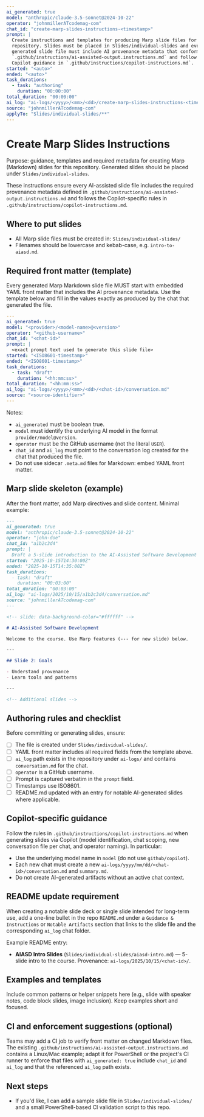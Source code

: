 ```yaml
---
ai_generated: true
model: "anthropic/claude-3.5-sonnet@2024-10-22"
operator: "johnmillerATcodemag-com"
chat_id: "create-marp-slides-instructions-<timestamp>"
prompt: |
  Create instructions and templates for producing Marp slide files for this
  repository. Slides must be placed in Slides/individual-slides and every
  generated slide file must include AI provenance metadata that conforms to
  `.github/instructions/ai-assisted-output.instructions.md` and follow
  Copilot guidance in `.github/instructions/copilot-instructions.md`.
started: "<auto>"
ended: "<auto>"
task_durations:
  - task: "authoring"
    duration: "00:00:00"
total_duration: "00:00:00"
ai_log: "ai-logs/<yyyy>/<mm>/<dd>/create-marp-slides-instructions-<timestamp>/conversation.md"
source: "johnmillerATcodemag-com"
applyTo: "Slides/individual-slides/**"
---
```


# Create Marp Slides Instructions

Purpose: guidance, templates and required metadata for creating Marp (Markdown) slides
for this repository. Generated slides should be placed under `Slides/individual-slides`.

These instructions ensure every AI-assisted slide file includes the required
provenance metadata defined in `.github/instructions/ai-assisted-output.instructions.md`
and follows the Copilot-specific rules in `.github/instructions/copilot-instructions.md`.

## Where to put slides

- All Marp slide files must be created in: `Slides/individual-slides/`
- Filenames should be lowercase and kebab-case, e.g. `intro-to-aiasd.md`.

## Required front matter (template)

Every generated Marp Markdown slide file MUST start with embedded YAML front matter
that includes the AI provenance metadata. Use the template below and fill in the
values exactly as produced by the chat that generated the file.

```yaml
---
ai_generated: true
model: "<provider>/<model-name>@<version>"
operator: "<github-username>"
chat_id: "<chat-id>"
prompt: |
  <exact prompt text used to generate this slide file>
started: "<ISO8601-timestamp>"
ended: "<ISO8601-timestamp>"
task_durations:
  - task: "draft"
    duration: "<hh:mm:ss>"
total_duration: "<hh:mm:ss>"
ai_log: "ai-logs/<yyyy>/<mm>/<dd>/<chat-id>/conversation.md"
source: "<source-identifier>"
---
```

Notes:

- `ai_generated` must be boolean true.
- `model` must identify the underlying AI model in the format `provider/model@version`.
- `operator` must be the GitHub username (not the literal `USER`).
- `chat_id` and `ai_log` must point to the conversation log created for the chat that produced the file.
- Do not use sidecar `.meta.md` files for Markdown: embed YAML front matter.

## Marp slide skeleton (example)

After the front matter, add Marp directives and slide content. Minimal example:

```markdown
---
ai_generated: true
model: "anthropic/claude-3.5-sonnet@2024-10-22"
operator: "john-doe"
chat_id: "a1b2c3d4"
prompt: |
  Draft a 5-slide introduction to the AI-Assisted Software Development course.
started: "2025-10-15T14:30:00Z"
ended: "2025-10-15T14:35:00Z"
task_durations:
  - task: "draft"
    duration: "00:03:00"
total_duration: "00:03:00"
ai_log: "ai-logs/2025/10/15/a1b2c3d4/conversation.md"
source: "johnmillerATcodemag-com"
---

<!-- slide: data-background-color="#ffffff" -->

# AI-Assisted Software Development

Welcome to the course. Use Marp features (--- for new slide) below.

---

## Slide 2: Goals

- Understand provenance
- Learn tools and patterns

---

<!-- Additional slides -->
```

## Authoring rules and checklist

Before committing or generating slides, ensure:

- [ ] The file is created under `Slides/individual-slides/`.
- [ ] YAML front matter includes all required fields from the template above.
- [ ] `ai_log` path exists in the repository under `ai-logs/` and contains `conversation.md` for the chat.
- [ ] `operator` is a GitHub username.
- [ ] Prompt is captured verbatim in the `prompt` field.
- [ ] Timestamps use ISO8601.
- [ ] README.md updated with an entry for notable AI-generated slides where applicable.

## Copilot-specific guidance

Follow the rules in `.github/instructions/copilot-instructions.md` when generating
slides via Copilot (model identification, chat scoping, new conversation file per chat,
and operator naming). In particular:

- Use the underlying model name in `model` (do not use `github/copilot`).
- Each new chat must create a new `ai-logs/yyyy/mm/dd/<chat-id>/conversation.md` and `summary.md`.
- Do not create AI-generated artifacts without an active chat context.

## README update requirement

When creating a notable slide deck or single slide intended for long-term use,
add a one-line bullet in the repo `README.md` under a `Guidance & Instructions` or
`Notable Artifacts` section that links to the slide file and the corresponding
`ai_log` chat folder.

Example README entry:

- **AIASD Intro Slides** (`Slides/individual-slides/aiasd-intro.md`) — 5-slide intro to the course. Provenance: `ai-logs/2025/10/15/<chat-id>/`.

## Examples and templates

Include common patterns or helper snippets here (e.g., slide with speaker notes,
code block slides, image inclusion). Keep examples short and focused.

## CI and enforcement suggestions (optional)

Teams may add a CI job to verify front matter on changed Markdown files. The
existing `.github/instructions/ai-assisted-output.instructions.md` contains a
Linux/Mac example; adapt it for PowerShell or the project's CI runner to enforce
that files with `ai_generated: true` include `chat_id` and `ai_log` and that
the referenced `ai_log` path exists.

## Next steps

- If you'd like, I can add a sample slide file in `Slides/individual-slides/` and
  a small PowerShell-based CI validation script to this repo.
